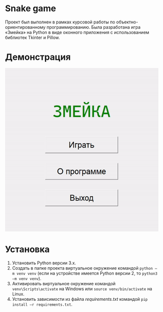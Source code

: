 # Snake game
Проект был выполнен в рамках курсовой работы по объектно-ориентированному программированию. Была разработана игра «Змейка» на Python в виде оконного приложения с использованием библиотек Tkinter и Pillow.

# Демонстрация

![Demo](demo_game.gif)
# Установка
1. Установить Python версии 3.x.
2. Создать в папке проекта виртуальное окружение командой `python –m venv venv` (если на устройстве имеется Python версии 2, то `python3 –m venv venv`).
3. Активировать виртуальное окружение командой `venv\Scripts\activate` на Windows или `source venv/bin/activate` на Linux.
4. Установить зависимости из файла *requirements.txt* командой `pip install –r requirements.txt`.